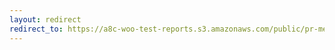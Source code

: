 ```yaml
---
layout: redirect
redirect_to: https://a8c-woo-test-reports.s3.amazonaws.com/public/pr-merge/44720/e2e/index.html
---
```

